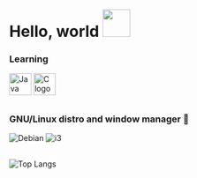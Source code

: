 # Hello, world <img src="https://media.giphy.com/media/VgCDAzcKvsR6OM0uWg/giphy.gif" width="50"> 


### Learning

<img src="https://raw.githubusercontent.com/jmnote/z-icons/master/svg/java.svg" alt="Java logo" width="40" height="40"/> <img src="https://raw.githubusercontent.com/jmnote/z-icons/master/svg/c.svg" alt="C logo" width="40" height="40"/>

##

### GNU/Linux distro and window manager 🐧

![Debian](https://img.shields.io/badge/Debian-A81D33?style=for-the-badge&logo=debian&logoColor=white)
![i3](https://img.shields.io/badge/i3-2E9AFE?style=for-the-badge&logo=i3&logoColor=white)

##

![Top Langs](https://github-readme-stats.vercel.app/api/top-langs/?username=pecodigos&layout=compact&count_private=true&show_icons=true&theme=dark)
